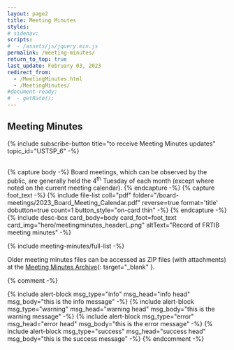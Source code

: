 ```yaml
---
layout: page2
title: Meeting Minutes
styles:
# sidenav:
scripts:
#  - /assets/js/jquery.min.js
permalink: /meeting-minutes/
return_to_top: true
last_update: February 03, 2023
redirect_from:
  - /MeetingMinutes.html
  - /MeetingMinutes/
#document-ready:
#  - getRate();
---
```


## Meeting Minutes
{% include subscribe-button title="to receive Meeting Minutes updates" topic_id="USTSP_6" -%}

<br>
{% capture body -%}
Board meetings, which can be observed by the public, are generally held the 4<sup>th</sup> Tuesday of each month (except where noted on the current meeting calendar).
{% endcapture -%}
{% capture foot_text -%}
{% include file-list coll="pdf" folder="/board-meetings/2023_Board_Meeting_Calendar.pdf" reverse=true format='title' dobutton=true count=1 button_style="on-card thin" -%}
{% endcapture -%}
{% include desc-box  card_body=body card_foot=foot_text
      card_img="hero/meetingminutes_headerL.png" altText="Record of FRTIB meeting minutes" -%}


{% include meeting-minutes/full-list -%}

Older meeting minutes files can be accessed as ZIP files (with attachments) at the [Meeting Minutes Archive](https://minutes.frtib.gov/){: target="_blank" }.

{% comment -%}
<!-- uncomment this liqud block to see examples of the alert types -->
{% include alert-block msg_type="info" msg_head="info head" msg_body="this is the info message" -%}
{% include alert-block msg_type="warning" msg_head="warning head" msg_body="this is the warning message" -%}
{% include alert-block msg_type="error" msg_head="error head" msg_body="this is the error message" -%}
{% include alert-block msg_type="success" msg_head="success head" msg_body="this is the success message" -%}
{% endcomment -%}

<!-- CONTENT END -->
